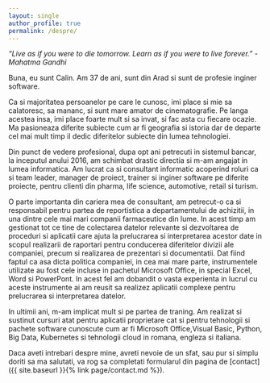 ```yaml
---
layout: single
author_profile: true
permalink: /despre/
---
```



*“Live as if you were to die tomorrow. Learn as if you were to live forever.” - Mahatma Gandhi*

Buna, eu sunt Calin. Am 37 de ani, sunt din Arad si sunt de profesie inginer software. 

Ca si majoritatea persoanelor pe care le cunosc, imi place si mie sa calatoresc, sa mananc, si sunt mare amator de cinematografie. Pe langa acestea insa, imi place foarte mult si sa invat, si fac asta cu fiecare ocazie. Ma pasioneaza diferite subiecte cum ar fi geografia si istoria dar de departe cel mai mult timp il dedic diferitelor subiecte din lumea tehnologiei. 

Din punct de vedere profesional, dupa opt ani petrecuti in sistemul bancar, la inceputul anului 2016, am schimbat drastic directia si m-am angajat in lumea informatica. Am lucrat ca si consultant informatic acoperind roluri ca si team leader, manager de proiect, trainer si inginer software pe diferite proiecte, pentru clienti din pharma, life science, automotive, retail si turism.

O parte importanta din cariera mea de consultant, am petrecut-o ca si responsabil pentru partea de reportistica a departamentului de achizitii, in una dintre cele mai mari companii farmaceutice din lume. In acest timp am gestionat tot ce tine de colectarea datelor relevante si dezvoltarea de proceduri si aplicatii care ajuta la prelucrarea si interpretarea acestor date in scopul realizarii de raportari pentru conducerea diferitelor divizii ale companiei, precum si realizarea de prezentari si documentatii. Dat fiind faptul ca asa dicta politica companiei, in cea mai mare parte, instrumentele utilizate au fost cele incluse in pachetul Microsoft Office, in special Excel, Word si PowerPont. In acest fel am dobandit o vasta experienta in lucrul cu aceste instrumente ai am reusit sa realizez aplicatii complexe pentru prelucrarea si interpretarea datelor.

In ultimii ani, m-am implicat mult si pe partea de traning. Am realizat si sustinut cursuri atat pentru aplicatii proprietare cat si pentru tehnologii si pachete software cunoscute cum ar fi Microsoft Office,Visual Basic, Python, Big Data, Kubernetes si tehnologii cloud in romana, engleza si italiana. 

Daca aveti intrebari despre mine, avreti nevoie de un sfat, sau pur si simplu doriti sa ma salutati, va rog sa completati formularul din pagina de [contact]({{ site.baseurl }}{% link page/contact.md %}).

